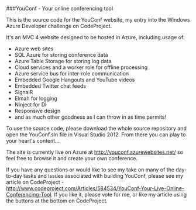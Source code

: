 ###YouConf - Your online conferencing tool

This is the source code for the YouConf website, my entry into the Windows Azure Developer challenge on CodeProject.

It's an MVC 4 website designed to be hosted in Azure, including usage of:
* Azure web sites
* SQL Azure for storing conference data
* Azure Table Storage for storing log data
* Cloud services and a worker role for offline processing
* Azure service bus for inter-role communication
* Embedded Google Hangouts and YouTube videos
* Embedded Twitter chat feeds
* SignalR
* Elmah for logging
* Ninject for DI
* Responsive design 
* and as much other goodness as I can throw in as time permits!

To use the source code, please download the whole source repository and open the YouConf.sln file in Visual Studio 2012. From there you can play to your heart's content...

The site is currently live on Azure at http://youconf.azurewebsites.net/ so feel free to browse it and create your own conference. 

If you have any questions or would like to see my take on many of the day-to-day tasks and issues associated with building YouConf, please see my article on CodeProject - http://www.codeproject.com/Articles/584534/YouConf-Your-Live-Online-Conferencing-Tool. If you like it, please vote for me, or like my article using the buttons at the bottom on CodeProject.